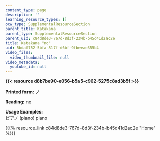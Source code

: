 ```yaml
---
content_type: page
description: ''
learning_resource_types: []
ocw_type: SupplementalResourceSection
parent_title: Katakana
parent_type: SupplementalResourceSection
parent_uid: c84d8de3-767d-8d3f-234b-b45d41d2ac2e
title: Katakana "no"
uid: 5bdaf752-5bfa-817f-d6bf-9fbeeae355b4
video_files:
  video_thumbnail_file: null
video_metadata:
  youtube_id: null
---
```


**{{< resource d8b7be90-e056-b5a5-c962-5275c8ad3b5f >}}**

**Printed form:** ノ

**Reading:** no

**Usage Examples:**  
ピアノ (piano) piano

\[{{% resource_link c84d8de3-767d-8d3f-234b-b45d41d2ac2e "Home" %}}\]
